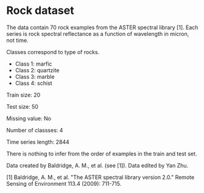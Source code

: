 # Rock dataset

The data contain 70 rock examples from the ASTER spectral library [1]. Each series is rock spectral reflectance as a function of wavelength in micron, not time.

Classes correspond to type of rocks.

- Class 1: marfic 
- Class 2: quartzite
- Class 3: marble 
- Class 4: schist 

Train size: 20

Test size: 50

Missing value: No

Number of classses: 4

Time series length: 2844

There is nothing to infer from the order of examples in the train and test set.

Data created by Baldridge, A. M., et al. (see [1]). Data edited by Yan Zhu.

[1] Baldridge, A. M., et al. "The ASTER spectral library version 2.0." Remote Sensing of Environment 113.4 (2009): 711-715.
